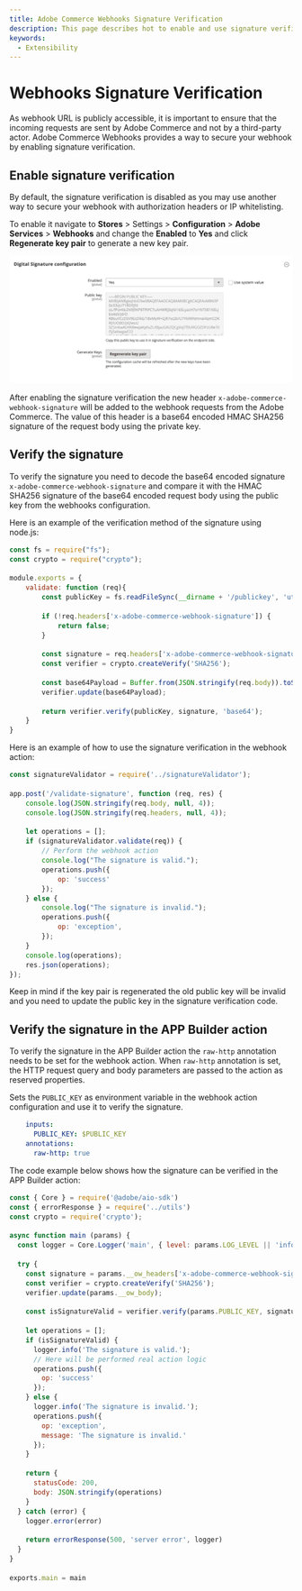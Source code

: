 ```yaml
---
title: Adobe Commerce Webhooks Signature Verification
description: This page describes hot to enable and use signature verification for Adobe Commerce Webhooks.
keywords:
  - Extensibility
---
```


# Webhooks Signature Verification

As webhook URL is publicly accessible, it is important to ensure that the incoming requests are sent by Adobe Commerce and not by a third-party actor. Adobe Commerce Webhooks provides a way to secure your webhook by enabling signature verification.

## Enable signature verification

By default, the signature verification is disabled as you may use another way to secure your webhook with authorization headers or IP whitelisting.

To enable it navigate to **Stores** > Settings > **Configuration** > **Adobe Services** > **Webhooks** and change the **Enabled** to **Yes** and click **Regenerate key pair** to generate a new key pair.

![Webhooks configuration](../_images/webhooks/signature-configuration.png)

After enabling the signature verification the new header `x-adobe-commerce-webhook-signature` will be added to the webhook requests from the Adobe Commerce. The value of this header is a base64 encoded HMAC SHA256 signature of the request body using the private key.

## Verify the signature

To verify the signature you need to decode the base64 encoded signature `x-adobe-commerce-webhook-signature` and compare it with the HMAC SHA256 signature of the base64 encoded request body using the public key from the webhooks configuration.

Here is an example of the verification method of the signature using node.js:

```javascript
const fs = require("fs");
const crypto = require("crypto");

module.exports = {
    validate: function (req){
        const publicKey = fs.readFileSync(__dirname + '/publickey', 'utf-8');

        if (!req.headers['x-adobe-commerce-webhook-signature']) {
            return false;
        }

        const signature = req.headers['x-adobe-commerce-webhook-signature'];
        const verifier = crypto.createVerify('SHA256');

        const base64Payload = Buffer.from(JSON.stringify(req.body)).toString('base64');
        verifier.update(base64Payload);

        return verifier.verify(publicKey, signature, 'base64');
    }
}
```

Here is an example of how to use the signature verification in the webhook action:

```javascript
const signatureValidator = require('../signatureValidator');

app.post('/validate-signature', function (req, res) {
    console.log(JSON.stringify(req.body, null, 4));
    console.log(JSON.stringify(req.headers, null, 4));

    let operations = [];
    if (signatureValidator.validate(req)) {
        // Perform the webhook action
        console.log("The signature is valid.");
        operations.push({
            op: 'success'
        });
    } else {
        console.log("The signature is invalid.");
        operations.push({
            op: 'exception',
        });
    }
    console.log(operations);
    res.json(operations);
});
```

Keep in mind if the key pair is regenerated the old public key will be invalid and you need to update the public key in the signature verification code.

## Verify the signature in the APP Builder action

To verify the signature in the APP Builder action the `raw-http` annotation needs to be set for the webhook action. When `raw-http` annotation is set, the HTTP request query and body parameters are passed to the action as reserved properties.

Sets the `PUBLIC_KEY` as environment variable in the webhook action configuration and use it to verify the signature.

```yaml
    inputs:
      PUBLIC_KEY: $PUBLIC_KEY
    annotations:
      raw-http: true
```

The code example below shows how the signature can be verified in the APP Builder action:

```javascript
const { Core } = require('@adobe/aio-sdk')
const { errorResponse } = require('../utils')
const crypto = require('crypto');

async function main (params) {
  const logger = Core.Logger('main', { level: params.LOG_LEVEL || 'info' })

  try {
    const signature = params.__ow_headers['x-adobe-commerce-webhook-signature'] || '';
    const verifier = crypto.createVerify('SHA256');
    verifier.update(params.__ow_body);

    const isSignatureValid = verifier.verify(params.PUBLIC_KEY, signature, 'base64');

    let operations = [];
    if (isSignatureValid) {
      logger.info('The signature is valid.');
      // Here will be performed real action logic
      operations.push({
        op: 'success'
      });
    } else {
      logger.info('The signature is invalid.');
      operations.push({
        op: 'exception',
        message: 'The signature is invalid.'
      });
    }

    return {
      statusCode: 200,
      body: JSON.stringify(operations)
    }
  } catch (error) {
    logger.error(error)

    return errorResponse(500, 'server error', logger)
  }
}

exports.main = main
```
